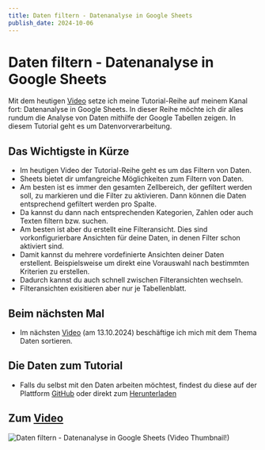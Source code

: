 ```yaml
---
title: Daten filtern - Datenanalyse in Google Sheets
publish_date: 2024-10-06
---
```


# Daten filtern - Datenanalyse in Google Sheets

Mit dem heutigen [Video](https://youtu.be/j7JgoDE_ayA) setze ich meine Tutorial-Reihe auf meinem Kanal fort: Datenanalyse in Google Sheets. In dieser Reihe möchte ich dir alles rundum die Analyse von Daten mithilfe der Google Tabellen zeigen. In diesem Tutorial geht es um Datenvorverarbeitung.

## Das Wichtigste in Kürze

- Im heutigen Video der Tutorial-Reihe geht es um das Filtern von Daten.
- Sheets bietet dir umfangreiche Möglichkeiten zum Filtern von Daten.
- Am besten ist es immer den gesamten Zellbereich, der gefiltert werden soll, zu markieren und die Filter zu aktivieren. Dann können die Daten entsprechend gefiltert werden pro Spalte.
- Da kannst du dann nach entsprechenden Kategorien, Zahlen oder auch Texten filtern bzw. suchen.
- Am besten ist aber du erstellt eine Filteransicht. Dies sind vorkonfigurierbare Ansichten für deine Daten, in denen Filter schon aktiviert sind.
- Damit kannst du mehrere vordefinierte Ansichten deiner Daten erstellent. Beispielsweise um direkt eine Vorauswahl nach bestimmten Kriterien zu erstellen.
- Dadurch kannst du auch schnell zwischen Filteransichten wechseln.
- Filteransichten exisitieren aber nur je Tabellenblatt.

## Beim nächsten Mal

- Im nächsten [Video](https://youtu.be/X5US2Pa1A4I) (am 13.10.2024) beschäftige ich mich mit dem Thema Daten sortieren.

## Die Daten zum Tutorial

- Falls du selbst mit den Daten arbeiten möchtest, findest du diese auf der Plattform [GitHub](https://github.com/f1db/f1db/releases/tag/v2024.0.0) oder direkt zum [Herunterladen](https://github.com/f1db/f1db/releases/download/v2024.0.0/f1db-csv-2024.0.0.zip)

## Zum [Video](https://youtu.be/j7JgoDE_ayA)

![Daten filtern - Datenanalyse in Google Sheets (Video Thumbnail!)](../../thumbnails/Fertig617.jpg "Daten filtern - Datenanalyse in Google Sheets (Video Thumbnail!)")